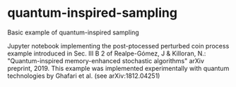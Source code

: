 # quantum-inspired-sampling
Basic example of quantum-inspired sampling

Jupyter notebook implementing the post-ptocessed 
perturbed coin process example introduced in 
Sec. III B 2 of Realpe-Gómez, J & Killoran, N.:
"Quantum-inspired memory-enhanced stochastic algorithms"
arXiv preprint, 2019. 
This example was implemented experimentally with quantum
technologies by Ghafari et al. (see arXiv:1812.04251)
